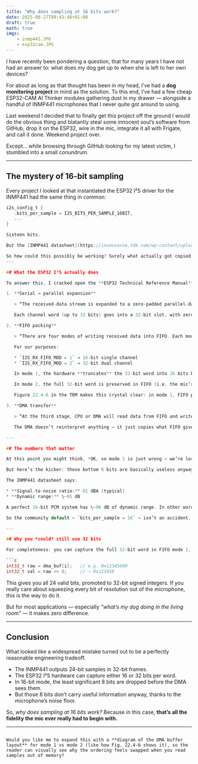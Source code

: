 ```yaml
---
title: "Why does sampling at 16 bits work?"
date: 2025-08-27T09:43:48+01:00
draft: true 
math: true
imgs: 
    - inmp441.JPG
    - esp32cam.JPG
---
```


I have recently been pondering a question, that for many years I have not had an answer to: what does my dog get up to when she is left to her own devices?

For about as long as that thought has been in my head, I’ve had a **dog monitoring project** in mind as the solution. To this end, I’ve had a few cheap ESP32-CAM AI Thinker modules gathering dust in my drawer — alongside a handful of INMP441 microphones that I never quite got around to using.  

Last weekend I decided that to finally get this project off the ground I would do the obvious thing and blatantly steal some innocent soul’s software from GitHub, drop it on the ESP32, wire in the mic, integrate it all with Frigate, and call it done. Weekend project over.  

Except… while browsing through GitHub looking for my latest victim, I stumbled into a small conundrum.

---

## The mystery of 16-bit sampling

Every project I looked at that instantiated the ESP32 I²S driver for the INMP441 had the same thing in common:  

```c
i2s_config_t {
   .bits_per_sample = I2S_BITS_PER_SAMPLE_16BIT,
   ...
}

Sixteen bits.

But the [INMP441 datasheet](https://invensense.tdk.com/wp-content/uploads/2015/02/INMP441.pdf) clearly says that a single microphone transmits **24-bit data in a 32-bit I²S word frame**.

So how could this possibly be working? Surely what actually got copied from the device into the drivers buffer would be a garbled mess?
---

## What the ESP32 I²S actually does

To answer this, I cracked open the **ESP32 Technical Reference Manual**, specifically §22.4.5 *Receiving Data*. The receive pipeline has three stages:

1. **Serial → parallel expansion**

   > “The received-data stream is expanded to a zero-padded parallel-data stream with 32 high-order bits and 32 low-order bits.”

   Each channel word (up to 32 bits) goes into a 32-bit slot, with zero padding. Left and right make a 64-bit staging register.

2. **FIFO packing**

   > “There are four modes of writing received data into FIFO. Each mode corresponds to a value of I2S\_RX\_FIFO\_MOD\[2:0].”

   For our purposes:

   * `I2S_RX_FIFO_MOD = 1` → 16-bit single channel
   * `I2S_RX_FIFO_MOD = 2` → 32-bit dual channel

   In mode 1, the hardware **truncates** the 32-bit word into 16 bits before it enters FIFO. Typically, this means it keeps the top 16 bits (`D23..D8`) and discards the bottom 8 bits (including the pad).

   In mode 2, the full 32-bit word is preserved in FIFO (i.e. the mic’s 24 bits plus 8 pad bits).

   Figure 22.4-6 in the TRM makes this crystal clear: in mode 1, FIFO packs **two 16-bit samples per 32-bit RAM word**.

3. **DMA transfer**

   > “At the third stage, CPU or DMA will read data from FIFO and write them into the internal memory directly.”

   The DMA doesn’t reinterpret anything — it just copies what FIFO gives it. In mode 1, that means 16-bit samples (two packed per word). In mode 2, it means full 32-bit samples.

---

## The numbers that matter

At this point you might think, *OK, so mode 1 is just wrong — we’re losing the bottom 8 bits of the mic’s data*.

But here’s the kicker: those bottom 8 bits are basically useless anyway.

The INMP441 datasheet says:

* **Signal-to-noise ratio:** 61 dBA (typical)
* **Dynamic range:** \~95 dB

A perfect 16-bit PCM system has \~96 dB of dynamic range. In other words, this microphone cannot actually deliver more than about 16 bits’ worth of *useful* information. The lower 8 bits of its 24-bit output are essentially noise.

So the community default — `bits_per_sample = 16` — isn’t an accident. It works because there is nothing meaningful in the bits you’re discarding.

---

## Why you *could* still use 32 bits

For completeness: you can capture the full 32-bit word in FIFO mode 2, then right-shift in software to strip off the pad byte:

```c
int32_t raw = dma_buf[i];   // e.g. 0x12345600
int32_t val = raw >> 8;     // → 0x123456
```

This gives you all 24 valid bits, promoted to 32-bit signed integers. If you really care about squeezing every bit of resolution out of the microphone, this is the way to do it.

But for most applications — especially *“what’s my dog doing in the living room”* — it makes zero difference.

---

## Conclusion

What looked like a widespread mistake turned out to be a perfectly reasonable engineering tradeoff.

* The INMP441 outputs 24-bit samples in 32-bit frames.
* The ESP32 I²S hardware can capture either 16 or 32 bits per word.
* In 16-bit mode, the least significant 8 bits are dropped before the DMA sees them.
* But those 8 bits don’t carry useful information anyway, thanks to the microphone’s noise floor.

So, *why does sampling at 16 bits work?*
Because in this case, **that’s all the fidelity the mic ever really had to begin with.**

---

```

Would you like me to expand this with a **diagram of the DMA buffer layout** for mode 1 vs mode 2 (like how Fig. 22.4-6 shows it), so the reader can visually see why the ordering feels swapped when you read samples out of memory?
```

